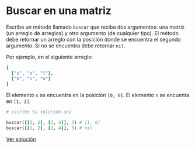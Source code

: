 # Buscar en una matriz

Escribe un método llamado `buscar` que reciba dos argumentos: una matriz (un arreglo de arreglos) y otro argumento (de cualquier tipo). El método debe retornar un arreglo con la posición donde se encuentra el segundo argumento. Si no se encuentra debe retornar `nil`.

Por ejemplo, en el siguiente arreglo:

```ruby
[
  ["s", "o", "l"],
  ["b", "i", "n"]
]
```

El elemento `s` se encuentra en la posición `[0, 0]`. El elemento `n` se encuenta en `[1, 2]`.

```ruby
# escribe tu solución acá

buscar([[1, 2], [3, 4]], 3) # [1, 0]
buscar([[1, 2], [3, 4]], 5) # nil
```

[Ver solución](solutions/buscar_matriz.rb)
